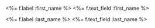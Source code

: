 <%= f.label :first_name %>
<%= f.text_field :first_name %>

<%= f.label :last_name %>
<%= f.text_field :last_name %>
